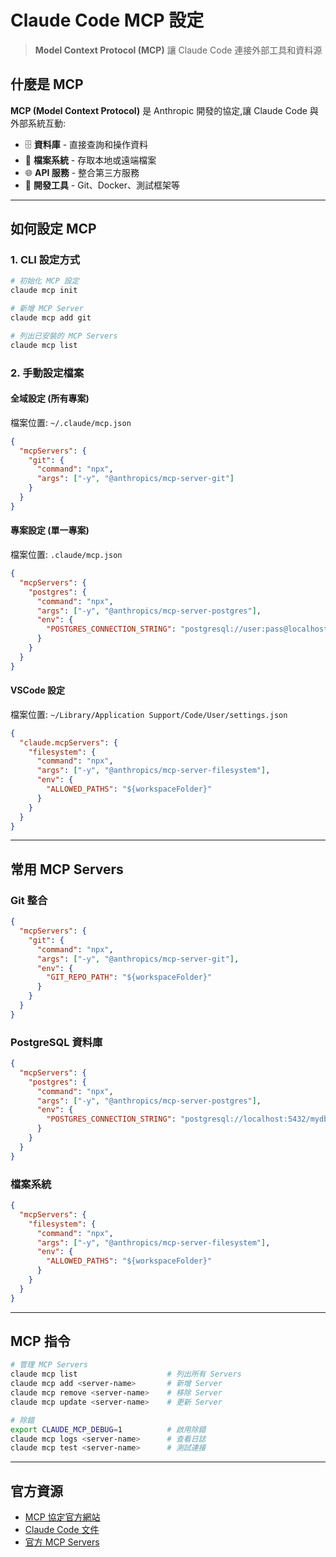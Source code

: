 # Claude Code MCP 設定

> **Model Context Protocol (MCP)** 讓 Claude Code 連接外部工具和資料源

## 什麼是 MCP

**MCP (Model Context Protocol)** 是 Anthropic 開發的協定,讓 Claude Code 與外部系統互動:

- 🗄️ **資料庫** - 直接查詢和操作資料
- 📁 **檔案系統** - 存取本地或遠端檔案
- 🌐 **API 服務** - 整合第三方服務
- 🔧 **開發工具** - Git、Docker、測試框架等

---

## 如何設定 MCP

### 1. CLI 設定方式

```bash
# 初始化 MCP 設定
claude mcp init

# 新增 MCP Server
claude mcp add git

# 列出已安裝的 MCP Servers
claude mcp list
```

### 2. 手動設定檔案

#### 全域設定 (所有專案)
檔案位置: `~/.claude/mcp.json`

```json
{
  "mcpServers": {
    "git": {
      "command": "npx",
      "args": ["-y", "@anthropics/mcp-server-git"]
    }
  }
}
```

#### 專案設定 (單一專案)
檔案位置: `.claude/mcp.json`

```json
{
  "mcpServers": {
    "postgres": {
      "command": "npx",
      "args": ["-y", "@anthropics/mcp-server-postgres"],
      "env": {
        "POSTGRES_CONNECTION_STRING": "postgresql://user:pass@localhost:5432/mydb"
      }
    }
  }
}
```

#### VSCode 設定
檔案位置: `~/Library/Application Support/Code/User/settings.json`

```json
{
  "claude.mcpServers": {
    "filesystem": {
      "command": "npx",
      "args": ["-y", "@anthropics/mcp-server-filesystem"],
      "env": {
        "ALLOWED_PATHS": "${workspaceFolder}"
      }
    }
  }
}
```

---

## 常用 MCP Servers

### Git 整合
```json
{
  "mcpServers": {
    "git": {
      "command": "npx",
      "args": ["-y", "@anthropics/mcp-server-git"],
      "env": {
        "GIT_REPO_PATH": "${workspaceFolder}"
      }
    }
  }
}
```

### PostgreSQL 資料庫
```json
{
  "mcpServers": {
    "postgres": {
      "command": "npx",
      "args": ["-y", "@anthropics/mcp-server-postgres"],
      "env": {
        "POSTGRES_CONNECTION_STRING": "postgresql://localhost:5432/mydb"
      }
    }
  }
}
```

### 檔案系統
```json
{
  "mcpServers": {
    "filesystem": {
      "command": "npx",
      "args": ["-y", "@anthropics/mcp-server-filesystem"],
      "env": {
        "ALLOWED_PATHS": "${workspaceFolder}"
      }
    }
  }
}
```

---

## MCP 指令

```bash
# 管理 MCP Servers
claude mcp list                    # 列出所有 Servers
claude mcp add <server-name>       # 新增 Server
claude mcp remove <server-name>    # 移除 Server
claude mcp update <server-name>    # 更新 Server

# 除錯
export CLAUDE_MCP_DEBUG=1          # 啟用除錯
claude mcp logs <server-name>      # 查看日誌
claude mcp test <server-name>      # 測試連接
```

---

## 官方資源

- [MCP 協定官方網站](https://modelcontextprotocol.io)
- [Claude Code 文件](https://docs.claude.com/claude-code)
- [官方 MCP Servers](https://github.com/anthropics/mcp-servers)

